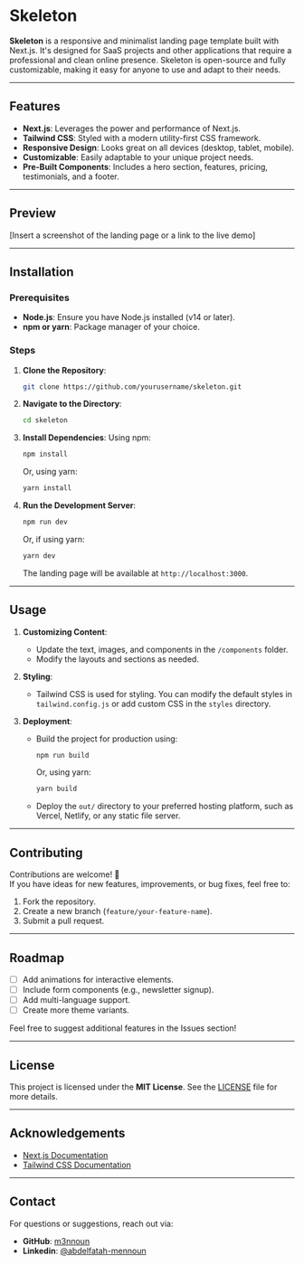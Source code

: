 
# Skeleton

**Skeleton** is a responsive and minimalist landing page template built with Next.js. It's designed for SaaS projects and other applications that require a professional and clean online presence. Skeleton is open-source and fully customizable, making it easy for anyone to use and adapt to their needs.

---

## Features

- **Next.js**: Leverages the power and performance of Next.js.
- **Tailwind CSS**: Styled with a modern utility-first CSS framework.
- **Responsive Design**: Looks great on all devices (desktop, tablet, mobile).
- **Customizable**: Easily adaptable to your unique project needs.
- **Pre-Built Components**: Includes a hero section, features, pricing, testimonials, and a footer.

---

## Preview

[Insert a screenshot of the landing page or a link to the live demo]

---

## Installation

### Prerequisites

- **Node.js**: Ensure you have Node.js installed (v14 or later).
- **npm or yarn**: Package manager of your choice.

### Steps

1. **Clone the Repository**:
   ```bash
   git clone https://github.com/yourusername/skeleton.git
   ```

2. **Navigate to the Directory**:
   ```bash
   cd skeleton
   ```

3. **Install Dependencies**:
   Using npm:
   ```bash
   npm install
   ```
   Or, using yarn:
   ```bash
   yarn install
   ```

4. **Run the Development Server**:
   ```bash
   npm run dev
   ```
   Or, if using yarn:
   ```bash
   yarn dev
   ```
   The landing page will be available at `http://localhost:3000`.

---

## Usage

1. **Customizing Content**:
   - Update the text, images, and components in the `/components` folder.
   - Modify the layouts and sections as needed.

2. **Styling**:
   - Tailwind CSS is used for styling. You can modify the default styles in `tailwind.config.js` or add custom CSS in the `styles` directory.

3. **Deployment**:
   - Build the project for production using:
     ```bash
     npm run build
     ```
     Or, using yarn:
     ```bash
     yarn build
     ```
   - Deploy the `out/` directory to your preferred hosting platform, such as Vercel, Netlify, or any static file server.

---

## Contributing

Contributions are welcome! 🎉  
If you have ideas for new features, improvements, or bug fixes, feel free to:

1. Fork the repository.
2. Create a new branch (`feature/your-feature-name`).
3. Submit a pull request.

---

## Roadmap

- [ ] Add animations for interactive elements.
- [ ] Include form components (e.g., newsletter signup).
- [ ] Add multi-language support.
- [ ] Create more theme variants.

Feel free to suggest additional features in the Issues section!

---

## License

This project is licensed under the **MIT License**. See the [LICENSE](LICENSE) file for more details.

---

## Acknowledgements

- [Next.js Documentation](https://nextjs.org/docs)
- [Tailwind CSS Documentation](https://tailwindcss.com/docs)

---

## Contact

For questions or suggestions, reach out via:

- **GitHub**: [m3nnoun](https://github.com/m3nnoun)
- **Linkedin**: [@abdelfatah-mennoun](www.linkedin.com/in/abdelfatah-mennoun/)

